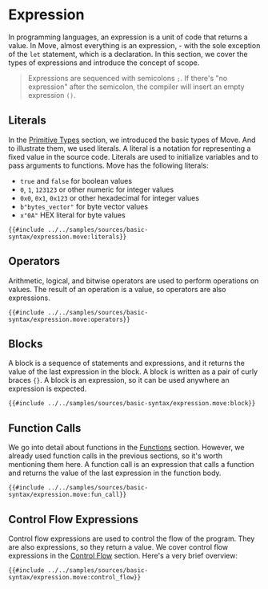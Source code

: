 # Expression

In programming languages, an expression is a unit of code that returns a value. In Move, almost everything is an expression, - with the sole exception of the `let` statement, which is a declaration. In this section, we cover the types of expressions and introduce the concept of scope.

<!-- ^ Should the title include 'scope' then? -->

> Expressions are sequenced with semicolons `;`. If there's "no expression" after the semicolon, the compiler will insert an empty expression `()`.

<!-- ## Empty Expression

The very base of the expression is the empty expression. It is a valid expression that does nothing and returns nothing. An empty expression is written as empty parentheses `()`. It's rarely the case when you need to use an empty expression. The compiler automatically inserts empty expressions where needed, for example in an empty [Scope](#scope). Though, it may be helpful to know that it exists. Parentheses are also used to group expressions to control the order of evaluation.

```move
{{#include ../../samples/sources/basic-syntax/expression.move:empty}}
```
-->

## Literals

In the [Primitive Types](./primitive-types.md) section, we introduced the basic types of Move. And to illustrate them, we used literals. A literal is a notation for representing a fixed value in the source code. Literals are used to initialize variables and to pass arguments to functions. Move has the following literals:

- `true` and `false` for boolean values
- `0`, `1`, `123123` or other numeric for integer values
- `0x0`, `0x1`, `0x123` or other hexadecimal for integer values
- `b"bytes_vector"` for byte vector values
- `x"0A"` HEX literal for byte values

```move
{{#include ../../samples/sources/basic-syntax/expression.move:literals}}
```

## Operators

Arithmetic, logical, and bitwise operators are used to perform operations on values. The result of an operation is a value, so operators are also expressions.

```move
{{#include ../../samples/sources/basic-syntax/expression.move:operators}}
```

## Blocks

A block is a sequence of statements and expressions, and it returns the value of the last expression in the block. A block is written as a pair of curly braces `{}`. A block is an expression, so it can be used anywhere an expression is expected.

```move
{{#include ../../samples/sources/basic-syntax/expression.move:block}}
```

## Function Calls

We go into detail about functions in the [Functions](./functions.md) section. However, we already used function calls in the previous sections, so it's worth mentioning them here. A function call is an expression that calls a function and returns the value of the last expression in the function body.

```move
{{#include ../../samples/sources/basic-syntax/expression.move:fun_call}}
```

## Control Flow Expressions

Control flow expressions are used to control the flow of the program. They are also expressions, so they return a value. We cover control flow expressions in the [Control Flow](./control-flow.md) section. Here's a very brief overview:

```move
{{#include ../../samples/sources/basic-syntax/expression.move:control_flow}}
```

